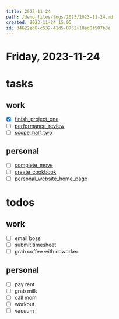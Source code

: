 ```yaml
---
title: 2023-11-24
path: /demo_files/logs/2023/2023-11-24.md
created: 2023-11-24 15:05
id: 34622ed8-c532-41d5-8752-18ad0f507b3e
---
```


# Friday, 2023-11-24

# tasks

## work

-[x] [finish_project_one](/demo_files/tasks/work/finish_project_one.md)  
-[ ] [performance_review](/demo_files/tasks/work/performance_review.md)  
-[ ] [scope_half_two](/demo_files/tasks/work/scope_half_two.md)

## personal

-[ ] [complete_move](/demo_files/tasks/personal/complete_move.md)  
-[ ] [create_cookbook](/demo_files/tasks/personal/create_cookbook.md)  
-[ ] [personal_website_home_page](/demo_files/tasks/personal/personal_website_home_page.md)

# todos

## work

-[ ] email boss  
-[ ] submit timesheet  
-[ ] grab coffee with coworker

## personal

-[ ] pay rent  
-[ ] grab milk  
-[ ] call mom  
-[ ] workout  
-[ ] vacuum
